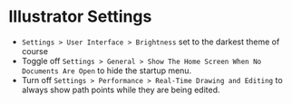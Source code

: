 # Illustrator Settings

- `Settings > User Interface > Brightness` set to the darkest theme of course
- Toggle off `Settings > General > Show The Home Screen When No Documents Are Open` to hide the startup menu.
- Turn off `Settings > Performance > Real-Time Drawing and Editing` to always show path points while they are being edited.
